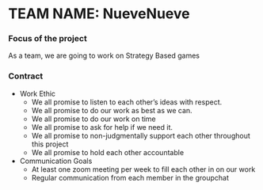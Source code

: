 # TEAM NAME: NueveNueve

### Focus of the project

As a team, we are going to work on Strategy Based games

### Contract
* Work Ethic
    * We all promise to listen to each other’s ideas with respect.
    * We all promise to do our work as best as we can.
    * We all promise to do our work on time
    * We all promise to ask for help if we need it.
    * We all promise to non-judgmentally support each other throughout this project
    * We all promise to hold each other accountable 
* Communication Goals
    * At least one zoom meeting per week to fill each other in on our work
    * Regular communication from each member in the groupchat




